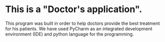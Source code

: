 # This is a "Doctor's application".
This program was built in order to help doctors provide the best treatment for his patients.
We have used PyCharm as an integrated development environment (IDE) and python language for the programming.

